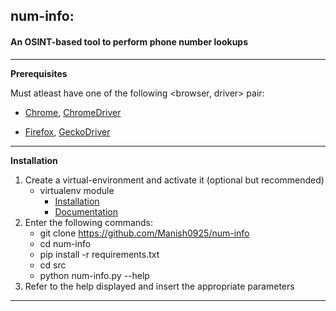 ## num-info:

#### An OSINT-based tool to perform phone number lookups

---

**Prerequisites**

Must atleast have one of the following <browser, driver> pair:

- [Chrome](https://www.google.com/url?sa=t&rct=j&q=&esrc=s&source=web&cd=&ved=2ahUKEwiGrN6v_9nxAhUq63MBHSiFDLYQFjAAegQIBxAD&url=https%3A%2F%2Fwww.google.com%2Fintl%2Fen_in%2Fchrome%2F&usg=AOvVaw3l42IuNfWhVgixZSxwlFTU), [ChromeDriver](https://www.google.com/url?sa=t&rct=j&q=&esrc=s&source=web&cd=&ved=2ahUKEwikmbOf_9nxAhUYFLcAHRoSACIQFjAAegQICRAD&url=https%3A%2F%2Fchromedriver.chromium.org%2F&usg=AOvVaw3hRstU_oSEl1PutL3pp2f2)

- [Firefox](https://www.google.com/url?sa=t&rct=j&q=&esrc=s&source=web&cd=&ved=2ahUKEwi1z9DX_9nxAhXp_XMBHe3pAEQQFjAAegQIBBAD&url=https%3A%2F%2Fwww.mozilla.org%2Fen-US%2Ffirefox%2Fnew%2F&usg=AOvVaw0vazKuR14XhwfqVIbMkqKU), [GeckoDriver](https://github.com/mozilla/geckodriver/releases)

---

**Installation**

1. Create a virtual-environment and activate it (optional but recommended)
   - virtualenv module
     - [Installation](https://www.google.com/url?sa=t&rct=j&q=&esrc=s&source=web&cd=&ved=2ahUKEwiL9c3xg9rxAhUYH7cAHW98DqcQFjAAegQIBRAD&url=https%3A%2F%2Fpypi.org%2Fproject%2Fvirtualenv%2F&usg=AOvVaw3CZEVr8aqeheSGZiDLuPtr)
     - [Documentation](https://www.google.com/url?sa=t&rct=j&q=&esrc=s&source=web&cd=&ved=2ahUKEwiL9c3xg9rxAhUYH7cAHW98DqcQFjAJegQIBhAD&url=https%3A%2F%2Fvirtualenv.pypa.io%2F&usg=AOvVaw3Q9Mzr-1q6xjEJO-UW0ylq)
2. Enter the following commands:
   - git clone https://github.com/Manish0925/num-info
   - cd num-info
   - pip install -r requirements.txt
   - cd src
   - python num-info.py --help
3. Refer to the help displayed and insert the appropriate parameters

---
